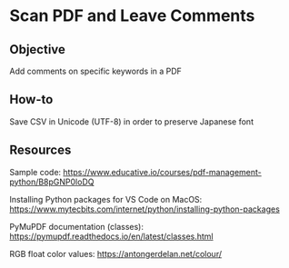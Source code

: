 # Scan PDF and Leave Comments
## Objective
Add comments on specific keywords in a PDF

## How-to
Save CSV in Unicode (UTF-8) in order to preserve Japanese font

## Resources
Sample code:
https://www.educative.io/courses/pdf-management-python/B8pGNP0loDQ

Installing Python packages for VS Code on MacOS: 
https://www.mytecbits.com/internet/python/installing-python-packages

PyMuPDF documentation (classes): https://pymupdf.readthedocs.io/en/latest/classes.html

RGB float color values: https://antongerdelan.net/colour/